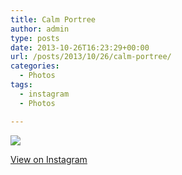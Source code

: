 ```yaml
---
title: Calm Portree
author: admin
type: posts
date: 2013-10-26T16:23:29+00:00
url: /posts/2013/10/26/calm-portree/
categories:
  - Photos
tags:
  - instagram
  - Photos

---
```

<img src="http://lobban.org/wordpress//HLIC/735aaf9342e8ab36a1623f751493ed1d.jpg" class="instagram-image" />

<p class="view-instagram">
  <a href="http://instagram.com/p/f79Z-tKlqY/">View on Instagram</a>
</p>